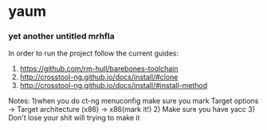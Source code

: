 # yaum
### yet another untitled mrhfla

In order to run the project follow the current guides: 
1) https://github.com/rm-hull/barebones-toolchain
2) http://crosstool-ng.github.io/docs/install/#clone
3) http://crosstool-ng.github.io/docs/install/#install-method

Notes: 
1)when you do ct-ng menuconfig make sure you mark 
  Target options -> Target architecture (x86) -> x86(mark it!) 
2) Make sure you have yacc
3) Don't lose your shit will trying to make it
